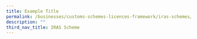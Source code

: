 ```yaml
---
title: Example Title
permalink: /businesses/customs-schemes-licences-framework/iras-schemes/overseas-vendor-registration-regime/
description: ""
third_nav_title: IRAS Scheme
---
```

